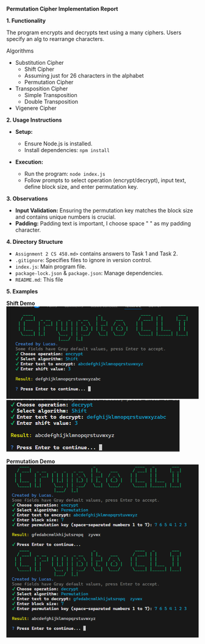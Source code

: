 **Permutation Cipher Implementation Report**

**1. Functionality**

The program encrypts and decrypts text using a many ciphers. Users specify an alg to rearrange characters.

Algorithms
- Substitution Cipher
  - Shift Cipher
  - Assuming just for 26 characters in the alphabet
  - Permutation Cipher
- Transposition Cipher
  - Simple Transposition
  - Double Transposition
- Vigenere Cipher

**2. Usage Instructions**

- **Setup:**
  - Ensure Node.js is installed.
  - Install dependencies: `npm install`

- **Execution:**
  - Run the program: `node index.js`
  - Follow prompts to select operation (encrypt/decrypt), input text, define block size, and enter permutation key.

**3. Observations**

- **Input Validation:** Ensuring the permutation key matches the block size and contains unique numbers is crucial.
- **Padding:** Padding text is important, I choose space " " as my padding character.

**4. Directory Structure**
- `Assignment 2 CS 458.md>` contains answers to Task 1 and Task 2.
- `.gitignore`: Specifies files to ignore in version control.
- `index.js`: Main program file.
- `package-lock.json` & `package.json`: Manage dependencies.
- `README.md`: This file

**5. Examples**

**Shift Demo**
![alt text](image.png)
![alt text](image-1.png)

**Permutation Demo**
![alt text](image-2.png)



